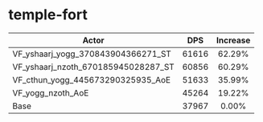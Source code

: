 # temple-fort
| Actor | DPS | Increase |
|---|:---:|:---:|
|VF_yshaarj_yogg_370843904366271_ST|61616|62.29%|
|VF_yshaarj_nzoth_670185945028287_ST|60856|60.29%|
|VF_cthun_yogg_445673290325935_AoE|51633|35.99%|
|VF_yogg_nzoth_AoE|45264|19.22%|
|Base|37967|0.00%|
